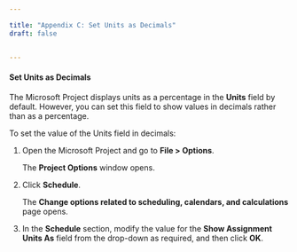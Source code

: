 ```yaml
---

title: "Appendix C: Set Units as Decimals"
draft: false


---
```

#### Set Units as Decimals

The Microsoft Project displays units as a percentage in the **Units** field by default. However, you can set this field to show values in decimals rather than as a percentage.

To set the value of the Units field in decimals:

  1. Open the Microsoft Project and go to **File > Options**.

      The **Project Options** window opens.

  2. Click **Schedule**.

      The **Change options related to scheduling, calendars, and calculations** page opens.

  3. In the **Schedule** section, modify the value for the **Show Assignment Units As** field from the drop-down as required, and then click **OK**.

